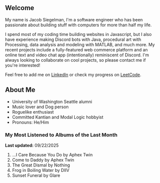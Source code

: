 
## Welcome
My name is Jacob Siegelman, I'm a software engineer who has been passionate about building stuff with computers for more than half my life.

I spend most of my coding time building websites in Javascript, but I also have experience making Discord bots with Java, procedural art with Processing, data analysis and modeling with MATLAB, and much more. My recent projects include a fully-featured web commerce platform and an online text and video chat app (intentionally) reminiscent of Discord. I'm always looking to collaborate on cool projects, so please contact me if you're interested!

Feel free to add me on [LinkedIn](https://www.linkedin.com/in/jacob-siegelman/) or check my progress on [LeetCode](https://leetcode.com/jsiegelman/).

## About Me
- University of Washington Seattle alumni
- Music lover and Dog person
- Roguelike enthusiast
- Committed Kantian and Modal Logic hobbyist
- Pronouns: He/Him

### My Most Listened to Albums of the Last Month
**Last updated:** 09/22/2025 <!-- lfm -->   
1. <!-- lfm -->...I Care Because You Do by Aphex Twin  
2. <!-- lfm -->Come to Daddy by Aphex Twin  
3. <!-- lfm -->The Great Dismal by Nothing  
4. <!-- lfm -->Frog in Boiling Water by DIIV  
5. <!-- lfm -->Sunset Funeral by Glare  
